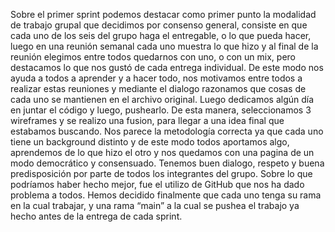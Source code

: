 

Sobre el primer sprint podemos destacar como primer punto la modalidad de trabajo grupal que decidimos por consenso general, consiste en que cada uno de los seis del grupo haga el entregable, o lo que pueda hacer, luego en una reunión semanal cada uno muestra lo que hizo y al final de la reunión elegimos entre todos quedarnos con uno, o con un mix, pero destacamos lo que nos gustó de cada entrega individual. De este modo nos ayuda a todos a aprender y a hacer todo, nos motivamos entre todos a realizar estas reuniones y mediante el dialogo razonamos que cosas de cada uno se mantienen en el archivo original. Luego dedicamos algún día en juntar el código y luego, pushearlo. De esta manera, seleccionamos 3 wireframes y se realizo una fusion, para llegar a una idea final que estabamos buscando. 
Nos parece la metodología correcta ya que cada uno tiene un background distinto y de este modo todos aportamos algo, aprendemos de lo que hizo el otro y nos quedamos con una pagina de un modo democrático y consensuado.
Tenemos buen dialogo, respeto y buena predisposición por parte de todos los integrantes del grupo.
Sobre lo que podríamos haber hecho mejor, fue el utilizo de GitHub que nos ha dado problema a todos. Hemos decidido finalmente que cada uno tenga su rama en la cual trabajar, y una rama “main” a la cual se pushea el trabajo ya hecho antes de la entrega de cada sprint.
